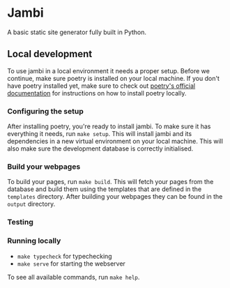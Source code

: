 # Jambi

A basic static site generator fully built in Python.

## Local development

To use jambi in a local environment it needs a proper setup. Before we continue, make sure poetry is installed on your local machine.
If you don't have poetry installed yet, make sure to check out [poetry's official documentation](https://python-poetry.org/docs/) for instructions on how to install poetry locally.

### Configuring the setup
After installing poetry, you're ready to install jambi. To make sure it has everything it needs, run `make setup`.
This will install jambi and its dependencies in a new virtual environment on your local machine.
This will also make sure the development database is correctly initialised.

### Build your webpages
To build your pages, run `make build`. 
This will fetch your pages from the database and build them using the templates that are defined in the `templates` directory.
After building your webpages they can be found in the `output` directory.

### Testing

### Running locally

- `make typecheck` for typechecking
- `make serve` for starting the webserver

To see all available commands, run `make help`.
